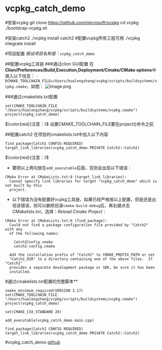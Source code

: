 # vcpkg_catch_demo

#安装vcpkg
git clone https://github.com/microsoft/vcpkg
cd vcpkg
./bootstrap-vcpkg.sh

#安装catch2
./vcpkg install catch2
#配置vcpkg所有工程可用
./vcpkg integrate install

#项目配置
*假设项目名称是：`vcpkg_catch_demo`*

##配置vcpkg工具链
###通过clion GUI配置
在**Clion/Preferences/Build,Execution,Deployment/Cmake/CMake options**中填入以下信息：
`-DCMAKE_TOOLCHAIN_FILE=/Users/hualongzhang/vcpkg/scripts/buildsystems/vcpkg.cmake`，如图：
![image.png](https://upload-images.jianshu.io/upload_images/1489066-61331f657c7ea447.png?imageMogr2/auto-orient/strip%7CimageView2/2/w/1240)

###通过cmakelists.txt配置
```
set(CMAKE_TOOLCHAIN_FILE "/Users/hualongzhang/vcpkg/scripts/buildsystems/vcpkg.cmake")
project(vcpkg_catch_demo)
```
$\color{red}{注意：}$ 设置CMAKE_TOOLCHAIN_FILE要在project()命令之前

##配置catch2
在项目的cmakelists.txt中加入以下内容
```
find_package(Catch2 CONFIG REQUIRED)
target_link_libraries(vcpkg_catch_demo PRIVATE Catch2::Catch2)
```
$\color{red}{注意：}$ 
* 要把以上两句放在`add_executable`后面，否则会出现以下错误：
```
CMake Error at CMakeLists.txt:8 (target_link_libraries):
  Cannot specify link libraries for target "vcpkg_catch_demo" which is not built by this
  project.
```
* 以下错误为没有配置好vcpkg工具链，如果已经严格按以上配置，但是还是出现该错误，则可以删除目录`cmake-build-debug`后，再右键点击*CMakelists.txt*，选择：*Reload Cmake Project*：
```
CMake Error at CMakeLists.txt:6 (find_package):
  Could not find a package configuration file provided by "Catch2" with any
  of the following names:

    Catch2Config.cmake
    catch2-config.cmake

  Add the installation prefix of "Catch2" to CMAKE_PREFIX_PATH or set
  "Catch2_DIR" to a directory containing one of the above files.  If "Catch2"
  provides a separate development package or SDK, be sure it has been
  installed.
```
#通过cmakelists.txt配置的完整脚本**
```
cmake_minimum_required(VERSION 3.17)
set(CMAKE_TOOLCHAIN_FILE "/Users/hualongzhang/vcpkg/scripts/buildsystems/vcpkg.cmake")
project(vcpkg_catch_demo)

set(CMAKE_CXX_STANDARD 20)

add_executable(vcpkg_catch_demo main.cpp)

find_package(Catch2 CONFIG REQUIRED)
target_link_libraries(vcpkg_catch_demo PRIVATE Catch2::Catch2)
```

#vcpkg_catch_demo
[github](https://github.com/zhlongfj/vcpkg_catch_demo)
